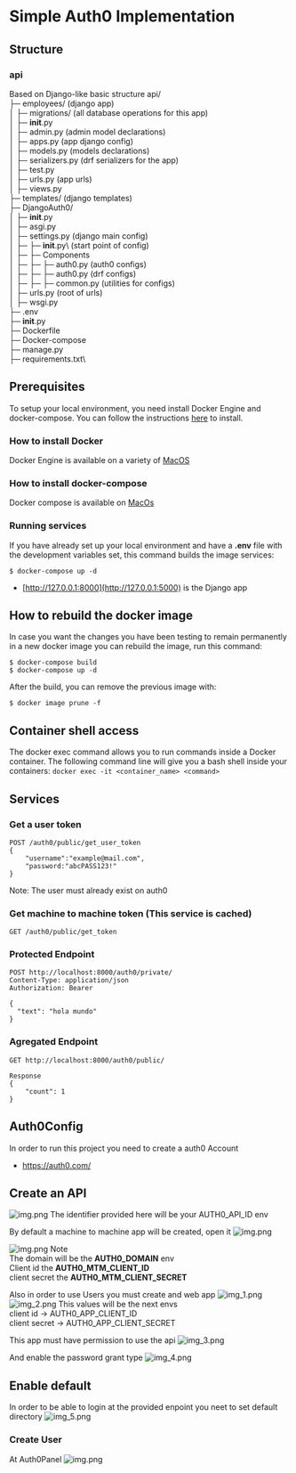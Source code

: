 # Simple Auth0 Implementation



## Structure

### api
Based on Django-like basic structure
api/  \
├─ employees/ (django app) \
│  ├─ migrations/ (all database operations for this app)\
│  ├─ __init__.py\
│  ├─ admin.py (admin model declarations)\
│  ├─ apps.py (app django config)\
│  ├─ models.py (models declarations)\
│  ├─ serializers.py (drf serializers for the app)\
│  ├─ test.py\
│  ├─ urls.py (app urls)\
│  ├─ views.py \
├─ templates/ (django templates)\
├─ DjangoAuth0/\
│  ├─ __init__.py\
│  ├─ asgi.py\
│  ├─ settings.py  (django main config)\
│  ├─ ├─  __init__.py\ (start point of config) \
│  ├─ ├─ Components\
│  ├─ ├─ ├─ auth0.py (auth0 configs)\
│  ├─ ├─ ├─ auth0.py (drf configs)\
│  ├─ ├─ ├─ common.py (utilities for configs)\
│  ├─ urls.py   (root of urls)\
│  ├─ wsgi.py\
├─ .env\
├─ __init__.py\
├─ Dockerfile\
├─ Docker-compose\
├─ manage.py\
├─ requirements.txt\





## Prerequisites
To setup your local environment, you need install Docker Engine and docker-compose. You can follow the instructions [here](#How-to-install-Docker) to install.

### How to install Docker

Docker Engine is available on a variety of [MacOS](https://docs.docker.com/docker-for-mac/install/)

### How to install docker-compose

Docker compose is available on [MacOs](https://docs.docker.com/compose/install/)


### Running services

If you have already set up your local environment and have a **.env** file with the development variables set, this command builds the image  services:

```shell
$ docker-compose up -d
```
  - [http://127.0.0.1:8000](http://127.0.0.1:5000) is the Django app



## How to rebuild the docker image

In case you want the changes you have been testing to remain permanently in a new docker image you can rebuild the image, run this command:

```shell
$ docker-compose build
$ docker-compose up -d
```

After the build, you can remove the previous image with:

```shell
$ docker image prune -f
```

## Container shell access 

The docker exec command allows you to run commands inside a Docker container. The following command line will give you a bash shell inside your containers: `docker exec -it <container_name> <command>`



## Services

### Get a  user token

```http
POST /auth0/public/get_user_token
{
	"username":"example@mail.com",
	"password:"abcPASS123!"
}
```
Note: The user must already exist on auth0

### Get machine to machine token (This service is cached)
```http
GET /auth0/public/get_token
```

### Protected Endpoint
```http
POST http://localhost:8000/auth0/private/
Content-Type: application/json
Authorization: Bearer 

{
  "text": "hola mundo"
}

```

### Agregated Endpoint
```http
GET http://localhost:8000/auth0/public/

Response
{
    "count": 1
}
```


## Auth0Config
In order to run this project you need to create a auth0 Account
- https://auth0.com/

## Create an API
![img.png](src/create_api.png)
The identifier provided here will be your AUTH0_API_ID env

By default a machine to machine app will be created, open it 
![img.png](src/machine_to_machine_apps.png)

![img.png](src/img_7.png)
Note  
The domain will be the **AUTH0_DOMAIN** env  
Client id the **AUTH0_MTM_CLIENT_ID** \
client secret the **AUTH0_MTM_CLIENT_SECRET**   

Also in  order to use Users you must create and web app
![img_1.png](src/img_1.png)
![img_2.png](src/img_2.png)
This values will be the next envs  
client id -> AUTH0_APP_CLIENT_ID  
client secret -> AUTH0_APP_CLIENT_SECRET


This app must have permission to use the api
![img_3.png](src/img_3.png)

And enable the password grant type
![img_4.png](src/img_4.png)


## Enable default
In order to be able to login at the provided enpoint you neet to set default directory
![img_5.png](src/img_5.png)



### Create User
At Auth0Panel
![img.png](src/img.png)